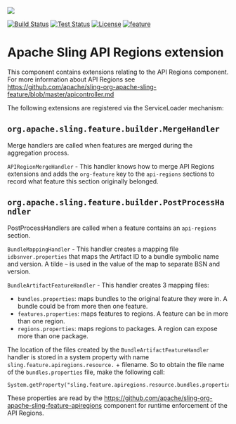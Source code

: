 [<img src="https://sling.apache.org/res/logos/sling.png"/>](https://sling.apache.org)

 [![Build Status](https://builds.apache.org/buildStatus/icon?job=Sling/sling-org-apache-sling-feature-extension-apiregions/master)](https://builds.apache.org/job/Sling/job/sling-org-apache-sling-feature-extension-apiregions/job/master) [![Test Status](https://img.shields.io/jenkins/t/https/builds.apache.org/job/Sling/job/sling-org-apache-sling-feature-extension-apiregions/job/master.svg)](https://builds.apache.org/job/Sling/job/sling-org-apache-sling-feature-extension-apiregions/job/master/test_results_analyzer/) [![License](https://img.shields.io/badge/License-Apache%202.0-blue.svg)](https://www.apache.org/licenses/LICENSE-2.0) [![feature](https://sling.apache.org/badges/group-feature.svg)](https://github.com/apache/sling-aggregator/blob/master/docs/groups/feature.md)

# Apache Sling API Regions extension

This component contains extensions relating to the API Regions component. For more information about API Regions see
https://github.com/apache/sling-org-apache-sling-feature/blob/master/apicontroller.md

The following extensions are registered via the ServiceLoader mechanism:

## `org.apache.sling.feature.builder.MergeHandler`
Merge handlers are called when features are merged during the aggregation process.

`APIRegionMergeHandler` - This handler knows how to merge API Regions extensions and adds the `org-feature` key to the `api-regions` sections to record what feature this section originally belonged.


## `org.apache.sling.feature.builder.PostProcessHandler`
PostProcessHandlers are called when a feature contains an `api-regions` section.

`BundleMappingHandler` - This handler creates a mapping file `idbsnver.properties` that maps the Artifact ID to a bundle symbolic name and version. A tilde `~` is used in the value of the map to separate BSN and version. 

`BundleArtifactFeatureHandler` - This handler creates 3 mapping files:
* `bundles.properties`: maps bundles to the original feature they were in. A bundle could be from more then one feature.
* `features.properties`: maps features to regions. A feature can be in more than one region.
* `regions.properties`: maps regions to packages. A region can expose more than one package.

The location of the files created by the `BundleArtifactFeatureHandler` handler is stored in a system property with name `sling.feature.apiregions.resource.` + filename. So to obtain the file name of the `bundles.properties` file, make the following call:

    System.getProperty("sling.feature.apiregions.resource.bundles.properties")

These properties are read by the https://github.com/apache/sling-org-apache-sling-feature-apiregions component for runtime enforcement of the API Regions.
